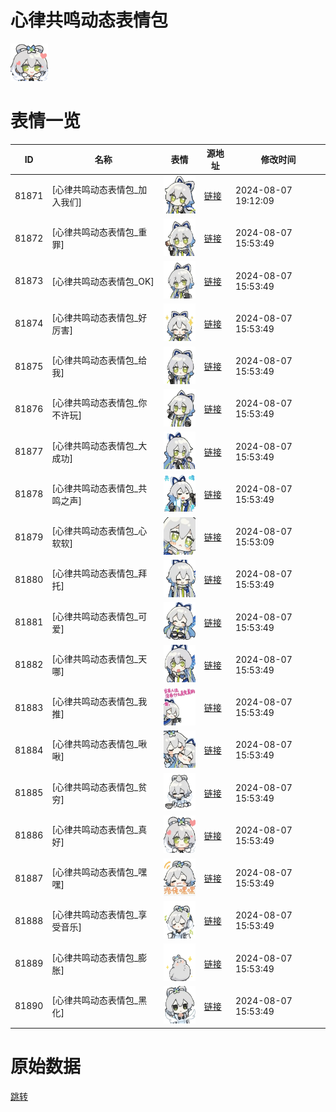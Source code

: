 # 心律共鸣动态表情包

<img src="./cover.png" height="60" alt="cover" />

# 表情一览

|ID|名称|表情|源地址|修改时间|
|----|----|----|----|----|
|81871|[心律共鸣动态表情包_加入我们]|<img src="./pic/081871_%5B心律共鸣动态表情包_加入我们%5D.gif" height="60" alt="加入我们"/>|[链接](https://i0.hdslb.com/bfs/emote/43b98f437ccb527aa5d1facd12eca335dcae9539.gif)|2024-08-07 19:12:09|
|81872|[心律共鸣动态表情包_重罪]|<img src="./pic/081872_%5B心律共鸣动态表情包_重罪%5D.gif" height="60" alt="重罪"/>|[链接](https://i0.hdslb.com/bfs/emote/0d2cdc6f5c8ad211d7c7c512fdc29cd6b39d5018.gif)|2024-08-07 15:53:49|
|81873|[心律共鸣动态表情包_OK]|<img src="./pic/081873_%5B心律共鸣动态表情包_OK%5D.gif" height="60" alt="OK"/>|[链接](https://i0.hdslb.com/bfs/emote/69aa50e2c3deb007821500ce1d317a27bdacd918.gif)|2024-08-07 15:53:49|
|81874|[心律共鸣动态表情包_好厉害]|<img src="./pic/081874_%5B心律共鸣动态表情包_好厉害%5D.gif" height="60" alt="好厉害"/>|[链接](https://i0.hdslb.com/bfs/emote/97604e33896e60b98aa31a6404291822018905b7.gif)|2024-08-07 15:53:49|
|81875|[心律共鸣动态表情包_给我]|<img src="./pic/081875_%5B心律共鸣动态表情包_给我%5D.gif" height="60" alt="给我"/>|[链接](https://i0.hdslb.com/bfs/emote/e1ce11af786502e585836eebd8dac34ffa801fd6.gif)|2024-08-07 15:53:49|
|81876|[心律共鸣动态表情包_你不许玩]|<img src="./pic/081876_%5B心律共鸣动态表情包_你不许玩%5D.gif" height="60" alt="你不许玩"/>|[链接](https://i0.hdslb.com/bfs/emote/980371a302b4c30612ccbebfd3203b4800a25124.gif)|2024-08-07 15:53:49|
|81877|[心律共鸣动态表情包_大成功]|<img src="./pic/081877_%5B心律共鸣动态表情包_大成功%5D.gif" height="60" alt="大成功"/>|[链接](https://i0.hdslb.com/bfs/emote/85f122b0f476e5896f3d2e4f867cb62a1d46b175.gif)|2024-08-07 15:53:49|
|81878|[心律共鸣动态表情包_共鸣之声]|<img src="./pic/081878_%5B心律共鸣动态表情包_共鸣之声%5D.gif" height="60" alt="共鸣之声"/>|[链接](https://i0.hdslb.com/bfs/emote/6707f0d70949a12fe94a919ab3b183afca52c2ec.gif)|2024-08-07 15:53:49|
|81879|[心律共鸣动态表情包_心软软]|<img src="./pic/081879_%5B心律共鸣动态表情包_心软软%5D.gif" height="60" alt="心软软"/>|[链接](https://i0.hdslb.com/bfs/emote/3026492aa35c156c8c7c0e81d28be864b78ae615.gif)|2024-08-07 15:53:09|
|81880|[心律共鸣动态表情包_拜托]|<img src="./pic/081880_%5B心律共鸣动态表情包_拜托%5D.gif" height="60" alt="拜托"/>|[链接](https://i0.hdslb.com/bfs/emote/a524d63a902671fec652c5727c03cdb38dc6dedf.gif)|2024-08-07 15:53:49|
|81881|[心律共鸣动态表情包_可爱]|<img src="./pic/081881_%5B心律共鸣动态表情包_可爱%5D.gif" height="60" alt="可爱"/>|[链接](https://i0.hdslb.com/bfs/emote/ba9712392f36dd43fbb75434cb5d1df5f275bee8.gif)|2024-08-07 15:53:49|
|81882|[心律共鸣动态表情包_天哪]|<img src="./pic/081882_%5B心律共鸣动态表情包_天哪%5D.gif" height="60" alt="天哪"/>|[链接](https://i0.hdslb.com/bfs/emote/d1b41c489f49d1635e598d1ab40986600ed2d887.gif)|2024-08-07 15:53:49|
|81883|[心律共鸣动态表情包_我推]|<img src="./pic/081883_%5B心律共鸣动态表情包_我推%5D.gif" height="60" alt="我推"/>|[链接](https://i0.hdslb.com/bfs/emote/66dc4655d1de28f7db2eb8314563fe5fe5ce7f1e.gif)|2024-08-07 15:53:49|
|81884|[心律共鸣动态表情包_啾啾]|<img src="./pic/081884_%5B心律共鸣动态表情包_啾啾%5D.gif" height="60" alt="啾啾"/>|[链接](https://i0.hdslb.com/bfs/emote/55bbe7e1c69fb5382764cd467a6ef43c97e8fb81.gif)|2024-08-07 15:53:49|
|81885|[心律共鸣动态表情包_贫穷]|<img src="./pic/081885_%5B心律共鸣动态表情包_贫穷%5D.gif" height="60" alt="贫穷"/>|[链接](https://i0.hdslb.com/bfs/emote/86e2c41f209db674301f2ec6fd9b807411f48025.gif)|2024-08-07 15:53:49|
|81886|[心律共鸣动态表情包_真好]|<img src="./pic/081886_%5B心律共鸣动态表情包_真好%5D.gif" height="60" alt="真好"/>|[链接](https://i0.hdslb.com/bfs/emote/737a7bd147cd671b0a47aae139fcf05321470ca0.gif)|2024-08-07 15:53:49|
|81887|[心律共鸣动态表情包_嘿嘿]|<img src="./pic/081887_%5B心律共鸣动态表情包_嘿嘿%5D.gif" height="60" alt="嘿嘿"/>|[链接](https://i0.hdslb.com/bfs/emote/aa9788ed48a2edf94e1e508ff5d7b668a649f21e.gif)|2024-08-07 15:53:49|
|81888|[心律共鸣动态表情包_享受音乐]|<img src="./pic/081888_%5B心律共鸣动态表情包_享受音乐%5D.gif" height="60" alt="享受音乐"/>|[链接](https://i0.hdslb.com/bfs/emote/dfdae0c09d32b85b76468c75e5b62215e2fbda24.gif)|2024-08-07 15:53:49|
|81889|[心律共鸣动态表情包_膨胀]|<img src="./pic/081889_%5B心律共鸣动态表情包_膨胀%5D.gif" height="60" alt="膨胀"/>|[链接](https://i0.hdslb.com/bfs/emote/beaf2342fe922a528a4c6392dc2c45b1676921e4.gif)|2024-08-07 15:53:49|
|81890|[心律共鸣动态表情包_黑化]|<img src="./pic/081890_%5B心律共鸣动态表情包_黑化%5D.gif" height="60" alt="黑化"/>|[链接](https://i0.hdslb.com/bfs/emote/b8be559b5e1628eef81f7bba226c8db284cb416c.gif)|2024-08-07 15:53:49|

# 原始数据

[跳转](./raw.json)

